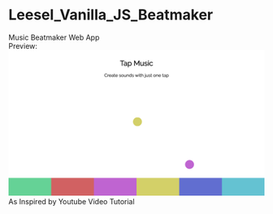 # Leesel_Vanilla_JS_Beatmaker
Music Beatmaker Web App <br> 
Preview: <br>
<img src="TapMusic.png" alt="TapMusic Preview"/>
As Inspired by Youtube Video Tutorial

